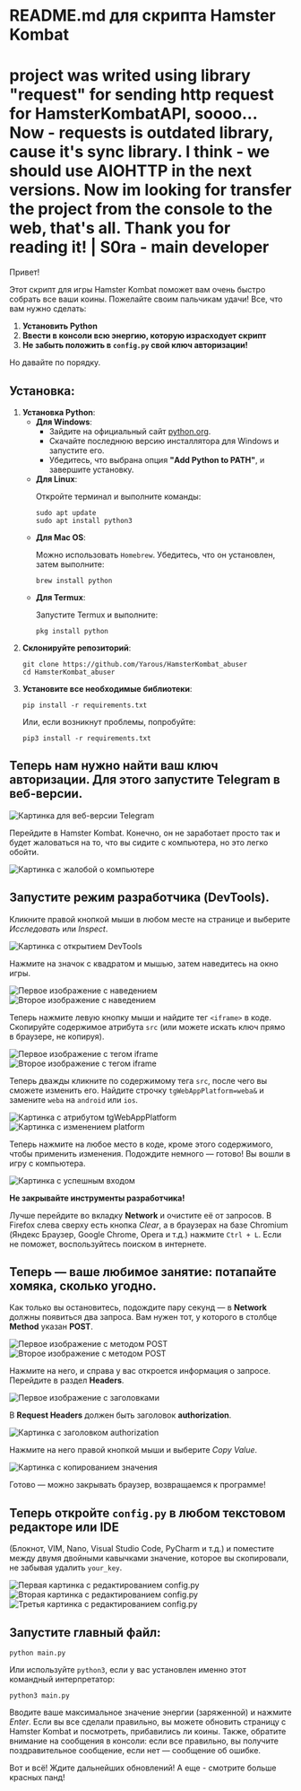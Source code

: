 <h1>README.md для скрипта Hamster Kombat</h1>
<h1> project was writed using library "request" for sending http request for HamsterKombatAPI, soooo... Now - requests is outdated library, cause it's sync library. I think - we should use AIOHTTP in the next versions. Now im looking for transfer the project from the console to the web, that's all. Thank you for reading it! | S0ra - main developer </h1>
<p>Привет!</p>

<p>Этот скрипт для игры Hamster Kombat поможет вам очень быстро собрать все ваши коины. Пожелайте своим пальчикам удачи! Все, что вам нужно сделать:</p>
<ol>
    <li><strong>Установить Python</strong></li>
    <li><strong>Ввести в консоли всю энергию, которую израсходует скрипт</strong></li>
    <li><strong>Не забыть положить в <code>config.py</code> свой ключ авторизации!</strong></li>
</ol>

<p>Но давайте по порядку.</p>

<h2>Установка:</h2>

<ol>
    <li>
        <strong>Установка Python</strong>:
            <ul>
                <li><strong>Для Windows</strong>:
                    <ul>
                        <li>Зайдите на официальный сайт <a href="https://www.python.org/downloads/windows/">python.org</a>.</li>
                        <li>Скачайте последнюю версию инсталлятора для Windows и запустите его.</li>
                        <li>Убедитесь, что выбрана опция <strong>"Add Python to PATH"</strong>, и завершите установку.</li>
                    </ul>
                </li>
                <li><strong>Для Linux</strong>:
                    <p>Откройте терминал и выполните команды:</p>
                    <pre><code>sudo apt update
sudo apt install python3</code></pre>
                </li>
                <li><strong>Для Mac OS</strong>:
                    <p>Можно использовать <code>Homebrew</code>. Убедитесь, что он установлен, затем выполните:</p>
                    <pre><code>brew install python</code></pre>
                </li>
                <li><strong>Для Termux</strong>:
                    <p>Запустите Termux и выполните:</p>
                    <pre><code>pkg install python</code></pre>
                </li>
            </ul>
        </li>
        <li>
            <strong>Склонируйте репозиторий</strong>:
            <pre><code>git clone https://github.com/Yarous/HamsterKombat_abuser
cd HamsterKombat_abuser</code></pre>
        </li>
        <li>
            <strong>Установите все необходимые библиотеки</strong>:
            <pre><code>pip install -r requirements.txt</code></pre>
            <p>Или, если возникнут проблемы, попробуйте:</p>
            <pre><code>pip3 install -r requirements.txt</code></pre>
        </li>
</ol>

<h2>Теперь нам нужно найти ваш ключ авторизации. Для этого запустите Telegram в веб-версии.</h2>
    <img src="https://i.imgur.com/xShABl7.png" alt="Картинка для веб-версии Telegram">
    
<p>Перейдите в Hamster Kombat. Конечно, он не заработает просто так и будет жаловаться на то, что вы сидите с компьютера, но это легко обойти.</p>
<img src="https://i.imgur.com/eH2ApAB.png" alt="Картинка с жалобой о компьютере">

<h2>Запустите режим разработчика (DevTools).</h2>

<p>Кликните правой кнопкой мыши в любом месте на странице и выберите <em>Исследовать</em> или <em>Inspect</em>.</p>
<img src="https://i.imgur.com/n4fXc1P.png" alt="Картинка с открытием DevTools">

<p>Нажмите на значок с квадратом и мышью, затем наведитесь на окно игры.</p>
<img src="https://i.imgur.com/lJ5vq6x.png" alt="Первое изображение с наведением">
<img src="https://i.imgur.com/RJdCjgH.png" alt="Второе изображение с наведением">

<p>Теперь нажмите левую кнопку мыши и найдите тег <code>&lt;iframe&gt;</code> в коде. Скопируйте содержимое атрибута <code>src</code> (или можете искать ключ прямо в браузере, не копируя).</p>
<img src="https://i.imgur.com/GrDhMP5.png" alt="Первое изображение с тегом iframe">
<img src="https://i.imgur.com/Egzty9k.png" alt="Второе изображение с тегом iframe">

<p>Теперь дважды кликните по содержимому тега <code>src</code>, после чего вы сможете изменить его. Найдите строчку <code>tgWebAppPlatform=weba&amp;</code> и замените <code>weba</code> на <code>android</code> или <code>ios</code>.</p>
<img src="https://i.imgur.com/cyOP2W5.png" alt="Картинка с атрибутом tgWebAppPlatform">

<img src="https://i.imgur.com/mbcVzzG.png" alt="Картинка с изменением platform">

<p>Теперь нажмите на любое место в коде, кроме этого содержимого, чтобы применить изменения. Подождите немного — готово! Вы вошли в игру с компьютера.</p>
<img src="https://i.imgur.com/cxVngg0.png" alt="Картинка с успешным входом">

<p><strong>Не закрывайте инструменты разработчика!</strong></p>

<p>Лучше перейдите во вкладку <strong>Network</strong> и очистите её от запросов. В Firefox слева сверху есть кнопка <em>Clear</em>, а в браузерах на базе Chromium (Яндекс Браузер, Google Chrome, Opera и т.д.) нажмите <code>Ctrl + L</code>. Если не поможет, воспользуйтесь поиском в интернете.</p>

<h2>Теперь — ваше любимое занятие: потапайте хомяка, сколько угодно.</h2> 

<p>Как только вы остановитесь, подождите пару секунд — в <strong>Network</strong> должны появиться два запроса. Вам нужен тот, у которого в столбце <strong>Method</strong> указан <strong>POST</strong>.</p>
<img src="https://i.imgur.com/7zApXSg.png" alt="Первое изображение с методом POST">
<img src="https://i.imgur.com/HXAHTQn.png" alt="Второе изображение с методом POST">

<p>Нажмите на него, и справа у вас откроется информация о запросе. Перейдите в раздел <strong>Headers</strong>.</p>
<img src="https://i.imgur.com/clBBXyK.png" alt="Первое изображение с заголовками">

<p>В <strong>Request Headers</strong> должен быть заголовок <strong>authorization</strong>.</p>
<img src="https://i.imgur.com/qjbDNOC.png" alt="Картинка с заголовком authorization">

<p>Нажмите на него правой кнопкой мыши и выберите <em>Copy Value</em>.</p>
<img src="https://i.imgur.com/WbuFFRf.png" alt="Картинка с копированием значения">

<p>Готово — можно закрывать браузер, возвращаемся к программе!</p>

<h2>Теперь откройте <code>config.py</code> в любом текстовом редакторе или IDE</h2> 
<p>(Блокнот, VIM, Nano, Visual Studio Code, PyCharm и т.д.) и поместите между двумя двойными кавычками значение, которое вы скопировали, не забывая удалить <code>your_key</code>.</p>
<img src="https://i.imgur.com/c3i0qAe.png" alt="Первая картинка с редактированием config.py">
<img src="https://i.imgur.com/TmJaoXw.png" alt="Вторая картинка с редактированием config.py">
<img src="https://i.imgur.com/MjeLtuJ.png" alt="Третья картинка с редактированием config.py">

<h2>Запустите главный файл:</h2>
<pre><code>python main.py</code></pre>
<p>Или используйте <code>python3</code>, если у вас установлен именно этот командный интерпретатор:</p>
<pre><code>python3 main.py</code></pre>

<p>Вводите ваше максимальное значение энергии (заряженной) и нажмите <em>Enter</em>. Если вы все сделали правильно, вы можете обновить страницу с Hamster Kombat и посмотреть, прибавились ли коины. Также, обратите внимание на сообщения в консоли: если все правильно, вы получите поздравительное сообщение, если нет — сообщение об ошибке.</p>

<p>Вот и всё! Ждите дальнейших обновлений! А еще - смотрите больше красных панд!</p>
